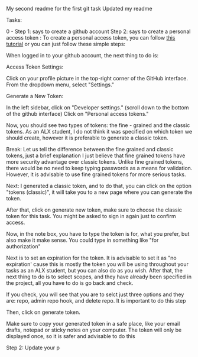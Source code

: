 My second readme for the first git task
Updated my readme

Tasks: 

0 - Step 1: says to create a github account
Step 2: says to create a personal access token : To create a personal access token, you can follow [this tutorial](https://docs.github.com/en/authentication/keeping-your-account-and-data-secure/managing-your-personal-access-tokens) or you can just follow these simple steps:

When logged in to your github account, the next thing to do is:

Access Token Settings:

Click on your profile picture in the top-right corner of the GitHub interface.
From the dropdown menu, select "Settings."

Generate a New Token:

In the left sidebar, click on "Developer settings." (scroll down to the bottom of the github interface)
Click on "Personal access tokens."

Now, you should see two types of tokens: the fine - grained and the classic tokens. As an ALX student, I do not think it was specified on which token we should create, however it is preferable to generate a classic token. 

Break: Let us tell the difference between the fine grained and classic tokens, just a brief explanation
I just believe that fine grained tokens have more security advantage over classic tokens. Unlike fine grained tokens, there would be no need to keep typing passwords as a means for validation. However, it is advisable to use fine grained tokens for more serious tasks.


Next: I generated a classic token, and to do that, you can click on the option "tokens (classic)", it will take you to a new page where you can generate the token.

After that, click on generate new token, make sure to choose the classic token for this task. You might be asked to sign in again just to confirm access.

Now, in the note box, you have to type the token is for, what you prefer, but also make it make sense. You could type in something like "for authorization"

Next is to set an expiration for the token. It is advisable to set it as "no expiration' cause this is mostly the token you will be using throughout your tasks as an ALX student, but you can also do as you wish. After that, the next thing to do is to select scopes, and they have already been specified in the project, all you have to do is go back and check.

If you check, you will see that you are to selct just three options and they are: repo, admin repo hook, and delete repo. It is important to do this step

Then, click on generate token.

Make sure to copy your generated token in a safe place, like your email drafts, notepad or sticky notes on your computer. The token will only be displayed once, so it is safer and advisable to do this

Step 2: Update your p



